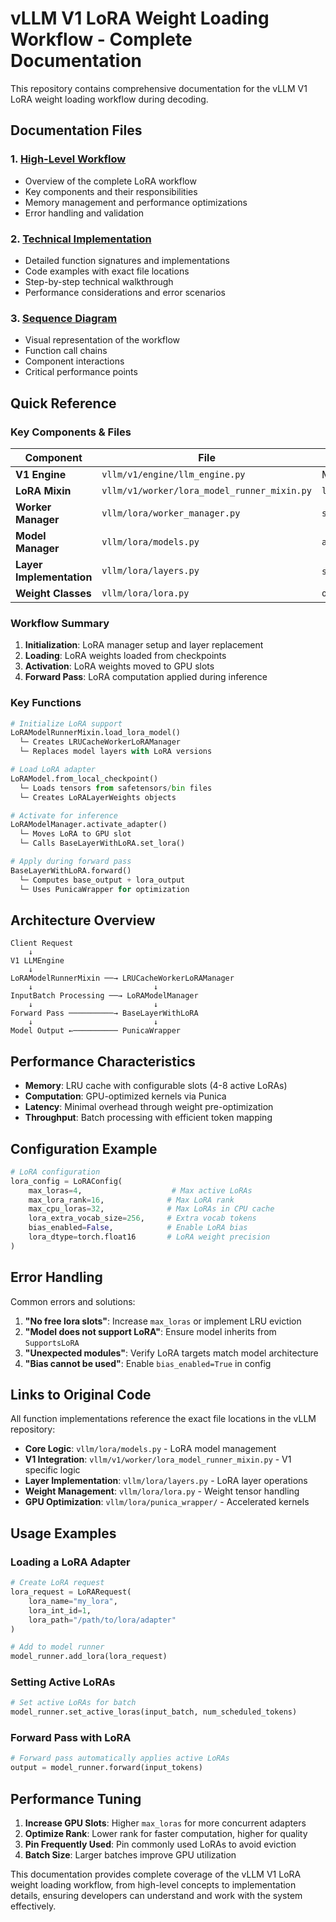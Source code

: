 # vLLM V1 LoRA Weight Loading Workflow - Complete Documentation

This repository contains comprehensive documentation for the vLLM V1 LoRA weight loading workflow during decoding.

## Documentation Files

### 1. [High-Level Workflow](./vllm_v1_lora_workflow.md)
- Overview of the complete LoRA workflow
- Key components and their responsibilities
- Memory management and performance optimizations
- Error handling and validation

### 2. [Technical Implementation](./vllm_v1_lora_technical_workflow.md)
- Detailed function signatures and implementations
- Code examples with exact file locations
- Step-by-step technical walkthrough
- Performance considerations and error scenarios

### 3. [Sequence Diagram](./vllm_v1_lora_sequence_diagram.md)
- Visual representation of the workflow
- Function call chains
- Component interactions
- Critical performance points

## Quick Reference

### Key Components & Files

| Component | File | Primary Function |
|-----------|------|------------------|
| **V1 Engine** | `vllm/v1/engine/llm_engine.py` | Main orchestration |
| **LoRA Mixin** | `vllm/v1/worker/lora_model_runner_mixin.py` | `load_lora_model()` |
| **Worker Manager** | `vllm/lora/worker_manager.py` | `set_active_adapters()` |
| **Model Manager** | `vllm/lora/models.py` | `activate_adapter()` |
| **Layer Implementation** | `vllm/lora/layers.py` | `set_lora()`, `forward()` |
| **Weight Classes** | `vllm/lora/lora.py` | `optimize()` |

### Workflow Summary

1. **Initialization**: LoRA manager setup and layer replacement
2. **Loading**: LoRA weights loaded from checkpoints
3. **Activation**: LoRA weights moved to GPU slots
4. **Forward Pass**: LoRA computation applied during inference

### Key Functions

```python
# Initialize LoRA support
LoRAModelRunnerMixin.load_lora_model()
  └─ Creates LRUCacheWorkerLoRAManager
  └─ Replaces model layers with LoRA versions

# Load LoRA adapter
LoRAModel.from_local_checkpoint()
  └─ Loads tensors from safetensors/bin files
  └─ Creates LoRALayerWeights objects

# Activate for inference
LoRAModelManager.activate_adapter()
  └─ Moves LoRA to GPU slot
  └─ Calls BaseLayerWithLoRA.set_lora()

# Apply during forward pass
BaseLayerWithLoRA.forward()
  └─ Computes base_output + lora_output
  └─ Uses PunicaWrapper for optimization
```

## Architecture Overview

```
Client Request
    ↓
V1 LLMEngine
    ↓
LoRAModelRunnerMixin ──→ LRUCacheWorkerLoRAManager
    ↓                           ↓
InputBatch Processing ──→ LoRAModelManager
    ↓                           ↓
Forward Pass ──────────→ BaseLayerWithLoRA
    ↓                           ↓
Model Output ←────────── PunicaWrapper
```

## Performance Characteristics

- **Memory**: LRU cache with configurable slots (4-8 active LoRAs)
- **Computation**: GPU-optimized kernels via Punica
- **Latency**: Minimal overhead through weight pre-optimization
- **Throughput**: Batch processing with efficient token mapping

## Configuration Example

```python
# LoRA configuration
lora_config = LoRAConfig(
    max_loras=4,                    # Max active LoRAs
    max_lora_rank=16,              # Max LoRA rank
    max_cpu_loras=32,              # Max LoRAs in CPU cache
    lora_extra_vocab_size=256,     # Extra vocab tokens
    bias_enabled=False,            # Enable LoRA bias
    lora_dtype=torch.float16       # LoRA weight precision
)
```

## Error Handling

Common errors and solutions:

1. **"No free lora slots"**: Increase `max_loras` or implement LRU eviction
2. **"Model does not support LoRA"**: Ensure model inherits from `SupportsLoRA`
3. **"Unexpected modules"**: Verify LoRA targets match model architecture
4. **"Bias cannot be used"**: Enable `bias_enabled=True` in config

## Links to Original Code

All function implementations reference the exact file locations in the vLLM repository:

- **Core Logic**: `vllm/lora/models.py` - LoRA model management
- **V1 Integration**: `vllm/v1/worker/lora_model_runner_mixin.py` - V1 specific logic
- **Layer Implementation**: `vllm/lora/layers.py` - LoRA layer operations
- **Weight Management**: `vllm/lora/lora.py` - Weight tensor handling
- **GPU Optimization**: `vllm/lora/punica_wrapper/` - Accelerated kernels

## Usage Examples

### Loading a LoRA Adapter

```python
# Create LoRA request
lora_request = LoRARequest(
    lora_name="my_lora",
    lora_int_id=1,
    lora_path="/path/to/lora/adapter"
)

# Add to model runner
model_runner.add_lora(lora_request)
```

### Setting Active LoRAs

```python
# Set active LoRAs for batch
model_runner.set_active_loras(input_batch, num_scheduled_tokens)
```

### Forward Pass with LoRA

```python
# Forward pass automatically applies active LoRAs
output = model_runner.forward(input_tokens)
```

## Performance Tuning

1. **Increase GPU Slots**: Higher `max_loras` for more concurrent adapters
2. **Optimize Rank**: Lower rank for faster computation, higher for quality
3. **Pin Frequently Used**: Pin commonly used LoRAs to avoid eviction
4. **Batch Size**: Larger batches improve GPU utilization

This documentation provides complete coverage of the vLLM V1 LoRA weight loading workflow, from high-level concepts to implementation details, ensuring developers can understand and work with the system effectively.